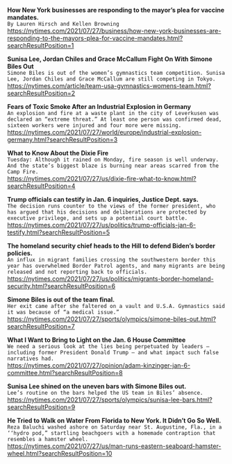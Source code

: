 **How New York businesses are responding to the mayor’s plea for vaccine mandates.**\
`By Lauren Hirsch and Kellen Browning`\
https://nytimes.com/2021/07/27/business/how-new-york-businesses-are-responding-to-the-mayors-plea-for-vaccine-mandates.html?searchResultPosition=1

**Sunisa Lee, Jordan Chiles and Grace McCallum Fight On With Simone Biles Out**\
`Simone Biles is out of the women’s gymnastics team competition. Sunisa Lee, Jordan Chiles and Grace McCallum are still competing in Tokyo.`\
https://nytimes.com/article/team-usa-gymnastics-womens-team.html?searchResultPosition=2

**Fears of Toxic Smoke After an Industrial Explosion in Germany**\
`An explosion and fire at a waste plant in the city of Leverkusen was declared an “extreme threat.” At least one person was confirmed dead, sixteen workers were injured and four more were missing.`\
https://nytimes.com/2021/07/27/world/europe/industrial-explosion-germany.html?searchResultPosition=3

**What to Know About the Dixie Fire**\
`Tuesday: Although it rained on Monday, fire season is well underway. And the state’s biggest blaze is burning near areas scarred from the Camp Fire.`\
https://nytimes.com/2021/07/27/us/dixie-fire-what-to-know.html?searchResultPosition=4

**Trump officials can testify in Jan. 6 inquiries, Justice Dept. says.**\
`The decision runs counter to the views of the former president, who has argued that his decisions and deliberations are protected by executive privilege, and sets up a potential court battle.`\
https://nytimes.com/2021/07/27/us/politics/trump-officials-jan-6-testify.html?searchResultPosition=5

**The homeland security chief heads to the Hill to defend Biden’s border policies.**\
`An influx in migrant families crossing the southwestern border this year has overwhelmed Border Patrol agents, and many migrants are being released and not reporting back to officials.`\
https://nytimes.com/2021/07/27/us/politics/migrants-border-homeland-security.html?searchResultPosition=6

**Simone Biles is out of the team final.**\
`Her exit came after she faltered on a vault and U.S.A. Gymnastics said it was because of “a medical issue.”`\
https://nytimes.com/2021/07/27/sports/olympics/simone-biles-out.html?searchResultPosition=7

**What I Want to Bring to Light on the Jan. 6 House Committee**\
`We need a serious look at the lies being perpetuated by leaders — including former President Donald Trump — and what impact such false narratives had.`\
https://nytimes.com/2021/07/27/opinion/adam-kinzinger-jan-6-committee.html?searchResultPosition=8

**Sunisa Lee shined on the uneven bars with Simone Biles out.**\
`Lee’s routine on the bars helped the US team in Biles’ absence.`\
https://nytimes.com/2021/07/27/sports/olympics/sunisa-lee-bars.html?searchResultPosition=9

**He Tried to Walk on Water From Florida to New York. It Didn’t Go So Well.**\
`Reza Baluchi washed ashore on Saturday near St. Augustine, Fla., in a ‘‘hydro pod,” startling beachgoers with a homemade contraption that resembles a hamster wheel.`\
https://nytimes.com/2021/07/27/us/man-runs-eastern-seaboard-hamster-wheel.html?searchResultPosition=10

